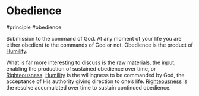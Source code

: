 # Obedience
#principle 
#obedience

Submission to the command of God. At any moment of your life you are either obedient to the commands of God or not. Obedience is the product of [Humility](/Glossary/Humility.md).

What is far more interesting to discuss is the raw materials, the input, enabling the production of sustained obedience over time, or [Righteousness](/Glossary/Righteousness.md). [Humility](/Glossary/Humility.md) is the willingness to be commanded by God, the acceptance of His authority giving direction to one’s life. [Righteousness](/Glossary/Righteousness.md) is the resolve accumulated over time to sustain continued obedience.